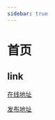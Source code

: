 ```yaml
---
sidebar: true
---
```

<!-- ---
home: true
heroImage: /logo.png
heroAlt: Logo image
heroText: Hero Title
tagline: Hero subtitle
actionText: Get Started
actionLink: ./VitePress/
features:
- title: Simplicity First
  details: Minimal setup with markdown-centered project structure helps you focus on writing.
- title: Vue-Powered
  details: Enjoy the dev experience of Vue + webpack, use Vue components in markdown, and develop custom themes with Vue.
- title: Performant
  details: VitePress generates pre-rendered static HTML for each page, and runs as an SPA once a page is loaded.
footer: MIT Licensed | Copyright © 2019-present Evan You
---

# Hello VitePress Index -->

# 首页

## link
<!-- [VitePress](./VitePress/index.md) -->

[在线地址](http://pengchenggang.gitee.io/VitePress2021/)

[发布地址](https://gitee.com/pengchenggang/vitepress2021/pages)